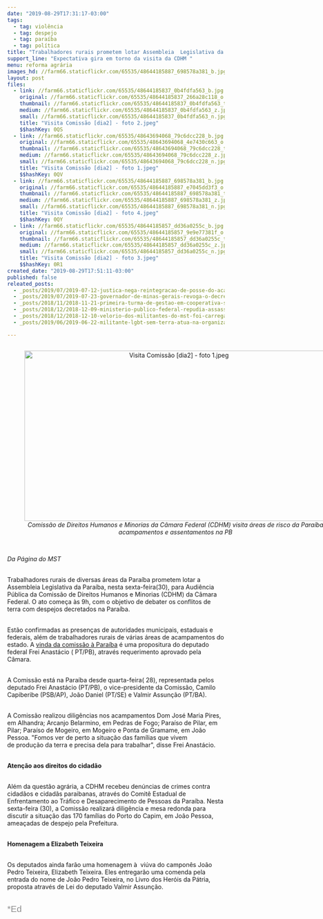 ```yaml
---
date: "2019-08-29T17:31:17-03:00"
tags:
  - tag: violência
  - tag: despejo
  - tag: paraíba
  - tag: política
title: "Trabalhadores rurais prometem lotar Assembleia  Legislativa da PB, nesta sexta-feira"
support_line: "Expectativa gira em torno da visita da CDHM "
menu: reforma agrária
images_hd: //farm66.staticflickr.com/65535/48644185887_698578a381_b.jpg
layout: post
files:
  - link: //farm66.staticflickr.com/65535/48644185837_0b4fdfa563_b.jpg
    original: //farm66.staticflickr.com/65535/48644185837_266a28c118_o.jpg
    thumbnail: //farm66.staticflickr.com/65535/48644185837_0b4fdfa563_t.jpg
    medium: //farm66.staticflickr.com/65535/48644185837_0b4fdfa563_z.jpg
    small: //farm66.staticflickr.com/65535/48644185837_0b4fdfa563_n.jpg
    title: "Visita Comissão [dia2] - foto 2.jpeg"
    $$hashKey: 0QS
  - link: //farm66.staticflickr.com/65535/48643694068_79c6dcc228_b.jpg
    original: //farm66.staticflickr.com/65535/48643694068_4e7430c663_o.jpg
    thumbnail: //farm66.staticflickr.com/65535/48643694068_79c6dcc228_t.jpg
    medium: //farm66.staticflickr.com/65535/48643694068_79c6dcc228_z.jpg
    small: //farm66.staticflickr.com/65535/48643694068_79c6dcc228_n.jpg
    title: "Visita Comissão [dia2] - foto 1.jpeg"
    $$hashKey: 0QV
  - link: //farm66.staticflickr.com/65535/48644185887_698578a381_b.jpg
    original: //farm66.staticflickr.com/65535/48644185887_e7045dd3f3_o.jpg
    thumbnail: //farm66.staticflickr.com/65535/48644185887_698578a381_t.jpg
    medium: //farm66.staticflickr.com/65535/48644185887_698578a381_z.jpg
    small: //farm66.staticflickr.com/65535/48644185887_698578a381_n.jpg
    title: "Visita Comissão [dia2] - foto 4.jpeg"
    $$hashKey: 0QY
  - link: //farm66.staticflickr.com/65535/48644185857_dd36a0255c_b.jpg
    original: //farm66.staticflickr.com/65535/48644185857_9e9e77381f_o.jpg
    thumbnail: //farm66.staticflickr.com/65535/48644185857_dd36a0255c_t.jpg
    medium: //farm66.staticflickr.com/65535/48644185857_dd36a0255c_z.jpg
    small: //farm66.staticflickr.com/65535/48644185857_dd36a0255c_n.jpg
    title: "Visita Comissão [dia2] - foto 3.jpeg"
    $$hashKey: 0R1
created_date: "2019-08-29T17:51:11-03:00"
published: false
releated_posts:
  - _posts/2019/07/2019-07-12-justica-nega-reintegracao-de-posse-do-acampamento-quilombo-campo-grande.md
  - _posts/2019/07/2019-07-23-governador-de-minas-gerais-revoga-o-decreto-de-desapropriacao-da-antiga-usina-ariadnopolis.md
  - _posts/2018/11/2018-11-21-primeira-turma-de-gestao-em-cooperativa-se-forma-no-nordeste.md
  - _posts/2018/12/2018-12-09-ministerio-publico-federal-repudia-assassinato-de-trabalhadores-sem-terra-na-paraiba.md
  - _posts/2018/12/2018-12-10-velorio-dos-militantes-do-mst-foi-carregado-de-emocao-na-paraiba.md
  - _posts/2019/06/2019-06-22-militante-lgbt-sem-terra-atua-na-organizacao-de-jovens-do-campo.md

---
```

<div style="text-align:center">
<figure class="image" style="display:inline-block"><img alt="Visita Comissão [dia2] - foto 1.jpeg" height="394" src="//farm66.staticflickr.com/65535/48643694068_79c6dcc228_b.jpg" width="700" />
<figcaption><em>Comiss&atilde;o de Direitos Humanos e Minorias da C&acirc;mara Federal (CDHM) visita &aacute;reas de risco da Para&iacute;ba acampamentos e assentamentos na PB</em></figcaption>
</figure>
</div>

<p><br />
<em>Da P&aacute;gina do MST</em><br />
&nbsp;</p>

<p>Trabalhadores rurais de diversas &aacute;reas da Para&iacute;ba prometem lotar a Assembleia Legislativa da Para&iacute;ba, nesta sexta-feira(30), para Audi&ecirc;ncia P&uacute;blica da Comiss&atilde;o de Direitos Humanos e Minorias (CDHM) da C&acirc;mara Federal. O ato come&ccedil;a&nbsp;&agrave;s 9h, com o objetivo de&nbsp;debater os conflitos de terra com despejos decretados&nbsp;na Para&iacute;ba.<br />
&nbsp;</p>

<p>Est&atilde;o confirmadas as presen&ccedil;as de autoridades municipais, estaduais e federais, al&eacute;m de trabalhadores rurais de v&aacute;rias &aacute;reas de acampamentos do estado. A <a href="https://www.mst.org.br/2019/08/29/comissao-da-camara-realiza-diligencias-em-areas-de-conflitos-de-terras-na-paraiba.html">vinda da comiss&atilde;o &agrave; Para&iacute;ba</a> &eacute; uma propositura do deputado federal Frei Anast&aacute;cio ( PT/PB), atrav&eacute;s requerimento aprovado pela C&acirc;mara.</p>

<p><br />
A Comiss&atilde;o est&aacute; na Para&iacute;ba&nbsp;desde quarta-feira( 28), representada pelos deputado Frei Anast&aacute;cio (PT/PB), o vice-presidente da Comiss&atilde;o, Camilo Capiberibe (PSB/AP), Jo&atilde;o Daniel (PT/SE) e Valmir Assun&ccedil;&atilde;o (PT/BA).</p>

<p><br />
A Comiss&atilde;o realizou dilig&ecirc;ncias nos acampamentos Dom Jos&eacute; Maria Pires, em Alhandra; Arcanjo Belarmino, em Pedras de Fogo; Para&iacute;so de Pilar, em Pilar; Para&iacute;so de Mogeiro, em Mogeiro e Ponta de Gramame, em Jo&atilde;o&nbsp; Pessoa. &quot;Fomos ver de perto a situa&ccedil;&atilde;o das fam&iacute;lias que vivem de&nbsp;produ&ccedil;&atilde;o da terra e precisa dela para trabalhar&quot;, disse Frei Anast&aacute;cio.<br />
&nbsp;</p>

<p><strong>Aten&ccedil;&atilde;o aos direitos do cidad&atilde;o&nbsp;</strong><br />
&nbsp;</p>

<p>Al&eacute;m da quest&atilde;o agr&aacute;ria, a CDHM recebeu den&uacute;ncias de crimes contra cidad&atilde;os e cidad&atilde;s paraibanas, atrav&eacute;s do Comit&ecirc; Estadual de Enfrentamento ao Tr&aacute;fico e Desaparecimento de Pessoas da Para&iacute;ba. Nesta sexta-feira (30), a Comiss&atilde;o realizar&aacute; dilig&ecirc;ncia e mesa redonda para discutir a situa&ccedil;&atilde;o das 170 fam&iacute;lias do Porto do Capim, em Jo&atilde;o Pessoa, amea&ccedil;adas de despejo pela Prefeitura.<br />
&nbsp;</p>

<p><strong>Homenagem a Elizabeth Teixeira</strong><br />
&nbsp;</p>

<p>Os deputados ainda far&atilde;o uma homenagem &agrave;&nbsp; vi&uacute;va do campon&ecirc;s Jo&atilde;o Pedro Teixeira, Elizabeth Teixeira. Eles entregar&atilde;o uma comenda pela entrada do nome de Jo&atilde;o Pedro Teixeira, no Livro dos Her&oacute;is da P&aacute;tria, proposta atrav&eacute;s&nbsp;de Lei&nbsp;do deputado Valmir Assun&ccedil;&atilde;o.<br />
&nbsp;</p>

<p><span style="color: rgb(146, 146, 146); font-family: Helvetica, Arial, sans-serif; font-size: 20.8px;">*Ed</span></p>
